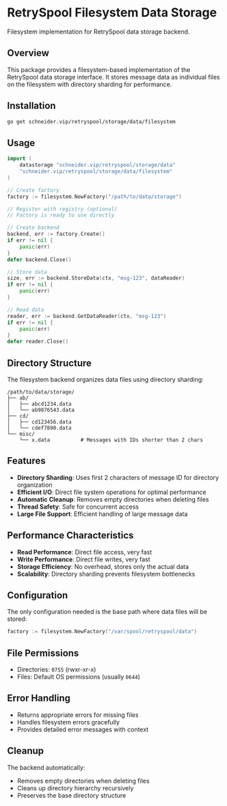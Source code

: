 # RetrySpool Filesystem Data Storage

Filesystem implementation for RetrySpool data storage backend.

## Overview

This package provides a filesystem-based implementation of the RetrySpool data storage interface. It stores message data as individual files on the filesystem with directory sharding for performance.

## Installation

```bash
go get schneider.vip/retryspool/storage/data/filesystem
```

## Usage

```go
import (
    datastorage "schneider.vip/retryspool/storage/data"
    "schneider.vip/retryspool/storage/data/filesystem"
)

// Create factory
factory := filesystem.NewFactory("/path/to/data/storage")

// Register with registry (optional)
// Factory is ready to use directly

// Create backend
backend, err := factory.Create()
if err != nil {
    panic(err)
}
defer backend.Close()

// Store data
size, err := backend.StoreData(ctx, "msg-123", dataReader)
if err != nil {
    panic(err)
}

// Read data
reader, err := backend.GetDataReader(ctx, "msg-123")
if err != nil {
    panic(err)
}
defer reader.Close()
```

## Directory Structure

The filesystem backend organizes data files using directory sharding:

```
/path/to/data/storage/
├── ab/
│   ├── abcd1234.data
│   └── ab9876543.data
├── cd/
│   ├── cd123456.data
│   └── cdef7890.data
└── misc/
    └── x.data          # Messages with IDs shorter than 2 chars
```

## Features

- **Directory Sharding**: Uses first 2 characters of message ID for directory organization
- **Efficient I/O**: Direct file system operations for optimal performance
- **Automatic Cleanup**: Removes empty directories when deleting files
- **Thread Safety**: Safe for concurrent access
- **Large File Support**: Efficient handling of large message data

## Performance Characteristics

- **Read Performance**: Direct file access, very fast
- **Write Performance**: Direct file writes, very fast
- **Storage Efficiency**: No overhead, stores only the actual data
- **Scalability**: Directory sharding prevents filesystem bottlenecks

## Configuration

The only configuration needed is the base path where data files will be stored:

```go
factory := filesystem.NewFactory("/var/spool/retryspool/data")
```

## File Permissions

- Directories: `0755` (rwxr-xr-x)
- Files: Default OS permissions (usually `0644`)

## Error Handling

- Returns appropriate errors for missing files
- Handles filesystem errors gracefully
- Provides detailed error messages with context

## Cleanup

The backend automatically:
- Removes empty directories when deleting files
- Cleans up directory hierarchy recursively
- Preserves the base directory structure